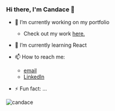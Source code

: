 ### Hi there, I'm Candace 👋

- 🔭 I’m currently working on my portfolio
  - Check out my work [here.](https://fierce-springs-79146.herokuapp.com/)


- 🌱 I’m currently learning React


- 📫 How to reach me:
  - [email](candace.hazlett@gmail.com)
  - [LinkedIn](https://www.linkedin.com/in/candacehazlett/)


- ⚡ Fun fact: ...

![candace](https://media.giphy.com/media/ZeKYWDAvROV3BGwCXR/giphy.gif)
